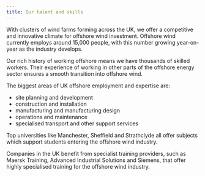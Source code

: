 ```yaml
---
title: Our talent and skills
---
```


With clusters of wind farms forming across the UK, we offer a competitive and innovative climate for offshore wind investment. Offshore wind currently employs around 15,000 people, with this number growing year-on-year as the industry develops.  

Our rich history of working offshore means we have thousands of skilled workers. Their experience of working in other parts of the offshore energy sector ensures a smooth transition into offshore wind. 

The biggest areas of UK offshore employment and expertise are:

- site planning and development
- construction and installation
- manufacturing and manufacturing design
- operations and maintenance
- specialised transport and other support services

Top universities like Manchester, Sheffield and Strathclyde all offer subjects which support students entering the offshore wind industry. 
 
Companies in the UK benefit from specialist training providers, such as Maersk Training, Advanced Industrial Solutions and Siemens, that offer highly specialised training for the offshore wind industry. 


